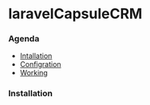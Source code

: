# laravelCapsuleCRM
### Agenda
* [Intallation]()
* [Configration]()
* [Working]()


### Installation 
